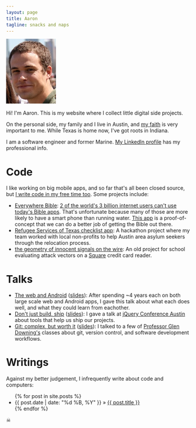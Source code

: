 ```yaml
---
layout: page
title: Aaron
tagline: snacks and naps
---
```


<img class="me" src="/assets/images/aaron.jpg" />

Hi! I'm Aaron. This is my website where I collect little digital side projects.

On the personal side, my family and I live in Austin, and [my faith](http://biblia.com/books/esv/Jn13.35) is very important to me. While Texas is home now, I've got roots in Indiana.

I am a software engineer and former Marine. [My LinkedIn profile](https://www.linkedin.com/in/aaronrstacy) has my professional info.

# Code

I like working on big mobile apps, and so far that's all been closed source, but [I write code in my free time too][the_hubs]. Some projects include:

 - [Everywhere Bible][]: [2 of the world's 3 billion internet users can't use today's Bible apps][everywherebible_splash]. That's unfortunate because many of those are more likely to have a smart phone than running water. [This app][everywherebible_app] is a proof-of-concept that we can do a better job of getting the Bible out there.
- [Refugee Services of Texas checklist app][rst_checklist]: A hackathon project where my team worked with local non-profits to help Austin area asylum seekers through the relocation process.
- [the geometry of innocent signals on the wire][geom]: An old project for school evaluating attack vectors on a [Square][] credit card reader.

# Talks

 - [The web and Android][webnandroid] ([slides][webnandroid-slides]): After
   spending ~4 years each on both large scale web and Android apps, I gave this
   talk about what each does well, and what they could learn from eachother.
 - [Don't just build, ship][shipit] ([slides][shipit-slides]): I gave a talk at
   [jQuery Conference Austin][jqconf] about tools that help us ship our
   projects.
 - [Git: complex, but worth it][git-talk] ([slides][git-talk-slides]): I talked
   to a few of [Professor Glen Downing's][gpd] classes about git, version
   control, and software development workflows.

# Writings

Against my better judgement, I infrequently write about code and computers:

<ul class="posts none">
  {% for post in site.posts %}
    <li><span class="date">{{ post.date | date: "%d %B, %Y" }}</span> &raquo; <a href="{{ BASE_PATH }}{{ post.url }}">{{ post.title }}</a></li>
  {% endfor %}
</ul>

<div class="here-be-pyrates">☠</div>


[the_hubs]: https://github.com/aaronj1335
[csi]: https://github.com/aaronj1335/csi
[npm]: https://npmjs.org/
[tjs]: http://aaronj1335.github.com/t-js/
[geom]: https://github.com/aaronj1335/the-geometry-of-innocent-signals-on-the-wire
[square]: https://squareup.com/
[jqconf]: http://events.jquery.org/2013/austin/
[gpd]: https://www.cs.utexas.edu/users/downing/
[shipit]: https://github.com/aaronj1335/shipit
[shipit-slides]: http://aaronstacy.com/shipit/
[git-talk]: https://github.com/aaronj1335/git-complex-but-worth-it
[git-talk-slides]: http://aaronstacy.com/git-complex-but-worth-it/
[this guy]: http://aaronstacy.com/anderson-davids-growth-chart/
[Everywhere Bible]: https://github.com/everywherebible/app
[everywherebible_splash]: https://everywherebible.org
[everywherebible_app]: https://en.everywherebible.org
[rst_checklist]: https://github.com/g11x/checklistapp
[webnandroid]: https://github.com/aaronj1335/the-web-and-android
[webnandroid-slides]: http://aaronstacy.com/the-web-and-android/
